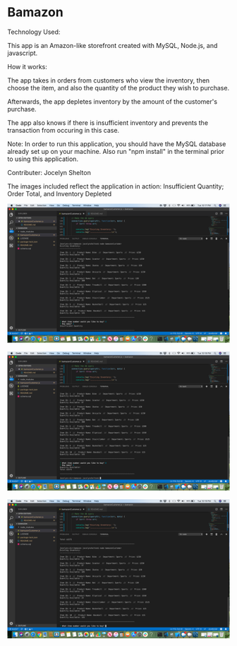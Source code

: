 # Bamazon

Technology Used:

This app is an Amazon-like storefront created with MySQL, Node.js, and javascript.


How it works:

The app takes in orders from customers who view the inventory, then choose the item, and also the quantity of the product they wish to purchase. 

Afterwards, the app depletes inventory by the amount of the customer's purchase.

The app also knows if there is insufficient inventory and prevents the transaction from occuring in this case.


Note: In order to run this application, you should have the MySQL database already set up on your machine. Also run "npm install" in the terminal prior to using this application.


Contributer: Jocelyn Shelton

The images included reflect the application in action:
Insufficient Quantity; Order Total, and Inventory Depleted

![](/images/InsufficientQuantity.png?raw=true)
<br><br>
![](/images/QuantityAdded.png?raw=true)
<br><br>
![](/images/depletedInventory.png?raw=true)
<br><br>